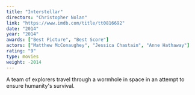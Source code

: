 ```yaml
---
title: "Interstellar"
directors: "Christopher Nolan"
link: "https://www.imdb.com/title/tt0816692"
date: "2014"
year: "2014"
awards: ["Best Picture", "Best Score"]
actors: ["Matthew McConaughey", "Jessica Chastain", "Anne Hathaway"]
rating: "9"
type: movies
weight: -2014
---
```

A team of explorers travel through a wormhole in space in an attempt to ensure humanity's survival. 